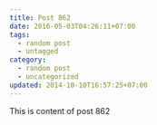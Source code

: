 ```yaml
---
title: Post 862
date: 2016-05-03T04:26:11+07:00
tags:
  - random post
  - untagged
category:
  - random post
  - uncategorized
updated: 2014-10-10T16:57:25+07:00
---
```

This is content of post 862